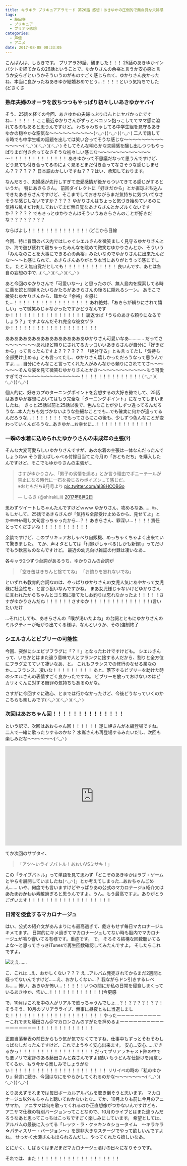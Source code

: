 ```yaml
---
title: キラキラ プリキュアアラモード 第26話 感想：あきゆかの圧倒的で無自覚な夫婦感( ◜◡◝ )
tags:
  - 藤田咲
  - プリキュア
  - プリアラ感想
categories:
  - 声優
  - アニメ
date: 2017-08-08 00:33:05
---
```


こんばんは、しらきです。
プリアラ26話、観ました！！！
25話のあきゆかインパクトを経てからの26話ということで、ゆかりさんの余裕と言うか安心感と言うか安らぎというかそういうのがものすごく感じられて、ゆかりさん良かったね、本当に良かったねあきゆか結婚おめでとう…！！！！という気持ちでした(どさくさ
<!-- more -->

### 熟年夫婦のオーラを放ちつつもやっぱり初々しいあきゆかヤバイ

そう、25話を経ての今回、あきゆかの夫婦っぷりほんとにヤバかったですね…！！！！！
ここ最近ゆかりさんがずっとペコリン抱っこしててママ感に溢れてるのもあると思うんですけど。
わちゃわちゃしてる中学生組を見守るあきゆかの穏やかな空気な～～～～～～～～～～( ◜◡◝ )( ◜◡◝ )( ◜◡◝ )
二人で話してる時でも中学生組の話題を出しては笑い合ってそうな感じな～～～～～～～～～～～～～( ◜◡◝ )( ◜◡◝ )( ◜◡◝ )
そしてそんな明らかな夫婦感を醸し出しつつもやっぱりまだ付き合ってなさそうな初々しい感じな～～～～～～～～～～～～～！！！！！！！！！！！！！
あきゆかって不思議だなって思うんですけど、どう見ても付き合ってるのによく見るとまだ付き合ってなさそうな感じしません？？？？？？
日本語おかしいですね？？？はい、承知しております。

なんだろう、夫婦感が先行しすぎて恋愛感情が後からついてきてる感じがするというか。
特にあきらさん。
前回ダイレクトに「好きだから」とか直球ぶち込んできたあきらさんですけど、そこまでしておきながらまだ気持ちに気づいてなさそうな感じしないですか？？？？
ゆかりさんはちょっと気づき始めているのに気持ち乱すだけ乱しておいてまだ無自覚なあきらさんとかズルくないですか？？？？？
でもきっとゆかりさんはそういうあきらさんのことが好きだな？？？？？？？？

ならばよし！！！！！！！！！！！！！！(どこから目線

今回、特に冒頭のバス内ではしゃぐシエルさんを微笑ましく見守るゆかりさんとか、海で遊び疲れて寝ちゃったみんなを眺めて微笑むゆかりさんとか、そういう「みんなのことを大事にできる心の余裕」みたいなのでゆかりさんに出来たんだな～～～と感じられて、あきらさんありがとう本当にありがとうって感じでした。
たとえ無自覚だとしても！！！！！！！！！！！！
良いんです、あとは各自の妄想の中で…( ◜◡◝ )( ◜◡◝ )( ◜◡◝ )

あと今回のゆかりさんで「可愛いな～」と思ったのが、無人島内を探索してる時に蔦を蛇と間違えたいちかたちがあきらさんの後ろに隠れるシーン。
あそこで微笑むゆかりさんから、確かな「余裕」を感じた…！！！！！！！！！！！！！！！！！
あれ絶対、「あきらが頼りにされて嬉しい」って微笑みじゃなかったですかどうなんですか！！！！！！！！！！！！！！！！！
裏返せば「うちのあきら頼りになるでしょう？」ですよなんだそれ完全な彼女ヅラか！！！！！！！！！！！！！！！！！！！！

ああああああああああああああああああゆかりさん可愛いなあ…………
だってさ～～～～～～～あれほど頼りにされてるカッコいいあきらさんが自分に「好きだから」って言ったんですよ？？？？？？
「絶対守る」とも言ってたし「気持ち全部受け止める」とも言ってたし、ゆかりさん嬉しかっただろうなって思うんですよ……
自分にそんなこと言ってくれた人がみんなから頼りにされててさ～～～～～～そんな姿を見て微笑むゆかりさんとかさ～～～～～～～～～～～もう可愛すぎてさ～～～～～～～～～～～～～！！！！！！！！！！！！！！( ◜◡◝ )( ◜◡◝ )( ◜◡◝ )

個人的に、好きカプのターニングポイントを妄想するの大好き勢でして、25話はあきゆか妄想においてはもう完全な「ターニングポイント」になってしまいましたね。
きっと25話以前と25話以後で、色んなことが少しずつ違ってるんだろうな…本人たちも気づかないような些細なことでも…でも確実に何かが違ってるんだろうな…！！！！！！！
でもってさらにこの後も、少しずつ色んなことが変わっていくんだろうな…あきゆか…お幸せに…！！！！！！！！！！！！！

### 一瞬の水着に込められたゆかりさんの未成年の主張(?)

そんな大変可愛らしいゆかりさんですが、あの水着の主張は一体なんだったんでしょうねｗ
そう言えばしゃべる付録目当てに今月の「おともだち」を購入したんですけど、そこでもゆかりさんの主張が…

<blockquote class="twitter-tweet" data-lang="ja"><p lang="ja" dir="ltr">さすがゆかりさん、「男子の劣情を煽る」とか言う理由でポニーテールが禁止になる時代に一石を投じるわポイズン…て感じだ。<br>※おともだち9月号より <a href="https://t.co/aI38HCOBGo">pic.twitter.com/aI38HCOBGo</a></p>&mdash; しらき (@shiraki_ii) <a href="https://twitter.com/shiraki_ii/status/892805376441176064">2017年8月2日</a></blockquote>
<script async src="//platform.twitter.com/widgets.js" charset="utf-8"></script>

思わずツイートしちゃんたんですけどｗｗｗ
ゆかりさん、攻めるなあ……
ﾊｯ、もしかして、25話であきらさんが「気持ち全部受け止めるから、見せてよ」とか~~エロい~~殺し文句言っちゃったから…？！
あきらさん、罪深い…！！！！責任とってくださいね！！！！！！！！！！！

余談ですけど、このプリキュアおしゃべり自販機、めっちゃくちゃよく出来ていて驚きました。
てか、声オタとしては「付録がしゃべる(しかも新録)」ってだけでもう歓喜ものなんですけど。
最近の幼児向け雑誌の付録は凄いなあ…

各キャラ2つずつ台詞があるうち、ゆかりさんの台詞が

> 「空き缶はきちんと捨ててね」
> 「お釣りを忘れないでね」

といずれも教育的台詞なのは、やっぱりゆかりさんの女児人気にあやかって女児様に社会性を、と言う狙いなんですかね。
まあ女児様じゃないけどゆかりさんに言われたからちゃんとゴミ箱に捨てたしお釣りは忘れなかったよ！！！！！さすがゆかりさんだね！！！！！！さすゆか！！！！！！！！！！！！！！(言いたいだけ


…それにしても、あきらさんの「喉が渇いたよね」の台詞とともにゆかりさんのミルクティーが転がり出てくる様は、なんというか、その(強制終了

### シエルさんとビブリーの可能性

今回、突然にシエビブフラグに「？！」となったわけですけども。
シエルさんって、いちかとはまた違う意味で人とフランクに接する人だから、割りと全方位にフラグ立てていて凄いなあ、と。
これもフランスでの修行のなせる業なのか……フランス、凄いな！！！！！！！！！
あと、落下するビブリーを助けた時のシエルさんの表情すごく良かったですね。
ビブリーを放っておけないのはピカリオくんに対する贖罪の気持ちもあるのかな。

さすがに今回すぐに改心、とまでは行かなかったけど、今後どうなっていくのかこちらも楽しみです( ◜◡◝ )( ◜◡◝ )( ◜◡◝ )

### 次回はあおちゃん回！！！！！！！！！！！！！！

という訳で、次回はあおちゃん回！！！！！！
遂に岬さんが本編登場ですね。二人で一緒に歌ったりするのかな？
水嶌さんも再登場するみたいだし、次回も楽しみだな～～～～～～( ◜◡◝ )

<iframe width="560" height="315" src="https://www.youtube.com/embed/ZHxoNlX-n-s" frameborder="0" allowfullscreen></iframe>

てか次回のサブタイ、

> 「アツ～いライブバトル！あおいVSミサキ！」

この「ライブバトル」って単語を見て思わず「どこぞのあきゆかはラブ・ゲームとやらを展開していましたね( ◜◡◝ )」とか考えてしまった…あおちゃんごめん……
いや、何度でも言いますけどやっぱりあの公式のマカロナージュ紹介文は~~あたまおかしい~~素敵過ぎると思うんですよ。うん。もう最高ですよ。ありがとうございます！！！！！！！！！！！！！！！！！！！

### 日常を侵食するマカロナージュ

はい、公式の紹介文があんまりにも最高過ぎて、飽きもせず毎日マカロナージュキメてます。
日常的にキメ過ぎてマカロナージュしてない時も脳内でマカロナージュが鳴り響いてる有様です。重症です。
で。
そろそろ結構な回数聴いてるよな～と思ってさっきiTunesで再生回数確認してみたんですよ。
そしたらこれですよ。

![ええ……](/sblog/img/20170807_itunes.jpg)

こ、これは…え、おかしくない？？？
え…アルバム発売されてからまだ2週間と経ってないんですけど……え、おかしくない…？
我ながらドン引きするレベル……
怖い、あきゆか怖い…！！！！！いつの間にか私の日常を侵食しまくっているあきゆか、怖い…！！！！！！！！！！！！(今更感

で、10月はこれを中の人がリアルで歌っちゃうんでしょ…？！？？？？！？？！
そうそう、10月のプリアラライブ、無事に昼夜ともに当選しました！！！！！！！！！！！！！！！！！！！！！
やったーーーーーーーーーーーこれでまた藤田さん＠マカロンさんのすがたを拝めるよーーーーーーーーーーーーーーーーー！！！！！！！！！！！！！

正直当落発表の前日からもう気が気でなくてですね、仕事中もずっとそわそわしっぱなしだったんですけど、これでようやく安心出来ます。
安心…安心……できるかっ！！！！！！！！！！！！！！！！！
だってプリアラキャスト陣の中でも悪ノリで定評のある藤田さんと森さんですよ(酷い
もうどんな仕掛けを用意してくるか、もう今から楽しみでしょうがない！！！！！！！！！！！！！！！！！！！！！！
リリイベの時の「私のゆかり」発言に続き、今回はなにをやらかしてくれるのかな～～～～～～～( ◜◡◝ )( ◜◡◝ )( ◜◡◝ )

とりあえずそれまでは毎日ボーカルアルバムを聴き倒そうと思います。
マカロナージュ以外もちゃんと聴いておかないとな…
てか、10月よりも前に今月のアニサマか。
アニサマは何を歌ってくれるのか正直想像がつかないんですけども、アニサマ仕様の特別バージョンってことなので、10月のライブとはまた違うんだろうなあと思ってこっちはこっちですごく楽しみにしています。
希望としては、アルバムの最後に入ってる「レッツ・ラ・クッキン☆ショータイム　～キラキラ☆パティスリー・バージョン～」を是非大きなステージでやって欲しいんですよね。
せっかく水瀬さんも出られるんだし、やってくれたら嬉しいなあ。

とにかく、しばらくはまだまだマカロナージュ漬けの日々になりそうです。

それでは、また！！！！！！！！！！！！！！！！！！！
